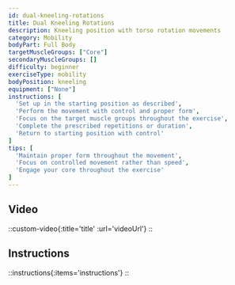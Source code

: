 ```yaml
---
id: dual-kneeling-rotations
title: Dual Kneeling Rotations
description: Kneeling position with torso rotation movements
category: Mobility
bodyPart: Full Body
targetMuscleGroups: ["Core"]
secondaryMuscleGroups: []
difficulty: beginner
exerciseType: mobility
bodyPosition: kneeling
equipment: ["None"]
instructions: [
  'Set up in the starting position as described',
  'Perform the movement with control and proper form',
  'Focus on the target muscle groups throughout the exercise',
  'Complete the prescribed repetitions or duration',
  'Return to starting position with control'
]
tips: [
  'Maintain proper form throughout the movement',
  'Focus on controlled movement rather than speed',
  'Engage your core throughout the exercise'
]
---
```


## Video

::custom-video{:title='title' :url='videoUrl'}
::

## Instructions

::instructions{:items='instructions'}
::

